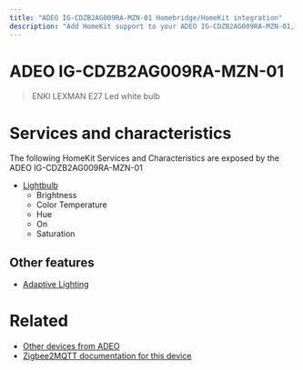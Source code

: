 ```yaml
---
title: "ADEO IG-CDZB2AG009RA-MZN-01 Homebridge/HomeKit integration"
description: "Add HomeKit support to your ADEO IG-CDZB2AG009RA-MZN-01, using Homebridge, Zigbee2MQTT and homebridge-z2m."
---
```

<!---
This file has been GENERATED using src/docgen/docgen.ts
DO NOT EDIT THIS FILE MANUALLY!
-->
# ADEO IG-CDZB2AG009RA-MZN-01
> ENKI LEXMAN E27 Led white bulb


# Services and characteristics
The following HomeKit Services and Characteristics are exposed by
the ADEO IG-CDZB2AG009RA-MZN-01

* [Lightbulb](../../light.md)
  * Brightness
  * Color Temperature
  * Hue
  * On
  * Saturation

## Other features
* [Adaptive Lighting](../../light.md)

# Related
* [Other devices from ADEO](../index.md#adeo)
* [Zigbee2MQTT documentation for this device](https://www.zigbee2mqtt.io/devices/IG-CDZB2AG009RA-MZN-01.html)